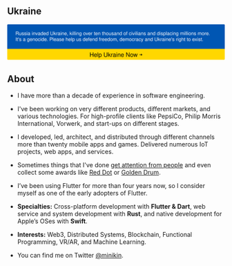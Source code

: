 ## Ukraine

[![Stand With Ukraine](https://raw.githubusercontent.com/vshymanskyy/StandWithUkraine/main/banner2-direct.svg)](https://vshymanskyy.github.io/StandWithUkraine)



## About 

- I have more than a decade of experience in software engineering.

- I've been working on very different products, different markets, and various technologies. For high-profile clients like PepsiCo, Philip Morris International, Vorwerk, and start-ups on different stages.

- I developed, led, architect, and distributed through different channels more than twenty mobile apps and games. Delivered numerous IoT projects, web apps, and services.

- Sometimes things that I've done [get attention from people](https://apps.apple.com/de/app/official-cookidoo-app/id714004506) and even collect some awards like [Red Dot](https://www.red-dot.org/project/thermomix-tm6-41286) or [Golden Drum](https://www.behance.net/gallery/18282261/BRAHM-Device-Application).

- I’ve been using Flutter for more than four years now, so I consider myself as one of the early adopters of Flutter.

- __Specialties:__ Cross-platform development with **Flutter & Dart**, web service and system development with **Rust**, and native development for Apple’s OSes with **Swift**.

- __Interests:__ Web3, Distributed Systems, Blockchain, Functional Programming, VR/AR, and Machine Learning.

- You can find me on Twitter [@minikin](https://twitter.com/minikin).
